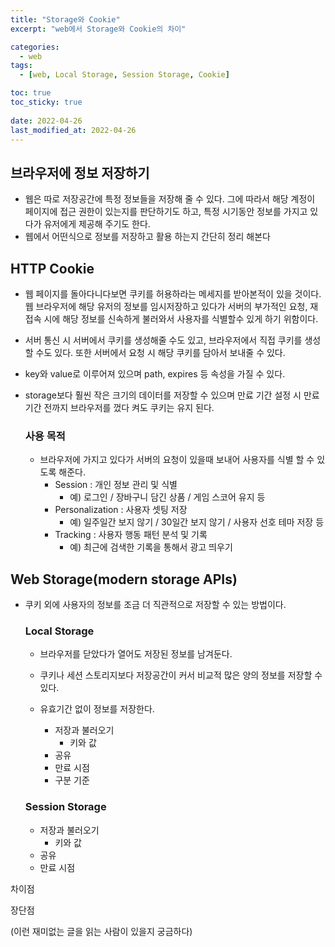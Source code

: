 ```yaml
---
title: "Storage와 Cookie"
excerpt: "web에서 Storage와 Cookie의 차이"

categories:
  - web
tags:
  - [web, Local Storage, Session Storage, Cookie]

toc: true
toc_sticky: true
 
date: 2022-04-26
last_modified_at: 2022-04-26
---
```


## 브라우저에 정보 저장하기 
- 웹은 따로 저장공간에 특정 정보들을 저장해 줄 수 있다. 그에 따라서 해당 계정이 페이지에 접근 권한이 있는지를 판단하기도 하고, 특정 시기동안 정보를 가지고 있다가 유저에게 제공해 주기도 한다.
- 웹에서 어떤식으로 정보를 저장하고 활용 하는지 간단히 정리 해본다

## HTTP Cookie
- 웹 페이지를 돌아다니다보면 쿠키를 허용하라는 메세지를 받아본적이 있을 것이다.
  웹 브라우저에 해당 유저의 정보를 임시저장하고 있다가 서버의 부가적인 요청, 재접속 시에 해당 정보를 신속하게 불러와서 사용자를 식별할수 있게 하기 위함이다.
- 서버 통신 시 서버에서 쿠키를 생성해줄 수도 있고, 브라우저에서 직접 쿠키를 생성할 수도 있다. 또한 서버에서 요청 시 해당 쿠키를 담아서 보내줄 수 있다.
- key와 value로 이루어져 있으며 path, expires 등 속성을 가질 수 있다.
- storage보다 훨씬 작은 크기의 데이터를 저장할 수 있으며 만료 기간 설정 시 만료 기간 전까지 브라우저를 껐다 켜도 쿠키는 유지 된다.

  ### 사용 목적
  - 브라우저에 가지고 있다가 서버의 요청이 있을때 보내어 사용자를 식별 할 수 있도록 해준다.
    - Session : 개인 정보 관리 및 식별
      - 예) 로그인 / 장바구니 담긴 상품 / 게임 스코어 유지 등
    - Personalization : 사용자 셋팅 저장
      - 예) 일주일간 보지 않기 / 30일간 보지 않기 / 사용자 선호 테마 저장 등
    - Tracking : 사용자 행동 패턴 분석 및 기록
      - 예) 최근에 검색한 기록을 통해서 광고 띄우기


<!-- [Cookie Deep Dive](https://developer.mozilla.org/ko/docs/Web/HTTP/Cookies) -->

## Web Storage(modern storage APIs)
- 쿠키 외에 사용자의 정보를 조금 더 직관적으로 저장할 수 있는 방법이다. 

  ### Local Storage
  - 브라우저를 닫았다가 열어도 저장된 정보를 남겨둔다.
  - 쿠키나 세션 스토리지보다 저장공간이 커서 비교적 많은 양의 정보를 저장할 수 있다.
  - 유효기간 없이 정보를 저장한다.

    - 저장과 불러오기
      - 키와 값
    - 공유
    - 만료 시점
    - 구분 기준


  ### Session Storage

  - 저장과 불러오기
    - 키와 값
  - 공유
  - 만료 시점



차이점

장단점

(이런 재미없는 글을 읽는 사람이 있을지 궁금하다)